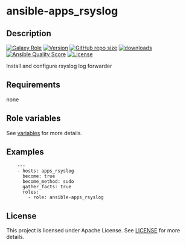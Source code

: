 # ansible-apps_rsyslog

## Description

[![Galaxy Role](https://img.shields.io/badge/galaxy-apps_rsyslog-purple?style=flat)](https://galaxy.ansible.com/lotusnoir/apps_rsyslog)
[![Version](https://img.shields.io/github/release/lotusnoir/ansible-apps_rsyslog.svg)](https://github.com/lotusnoir/ansible-apps_rsyslog/releases/latest)
[![GitHub repo size](https://img.shields.io/github/repo-size/lotusnoir/ansible-apps_rsyslog?color=orange&style=flat)](https://galaxy.ansible.com/lotusnoir/apps_rsyslog)
[![downloads](https://img.shields.io/ansible/role/d/56793)](https://galaxy.ansible.com/lotusnoir/apps_rsyslog)
[![Ansible Quality Score](https://img.shields.io/ansible/quality/56793)](https://galaxy.ansible.com/lotusnoir/apps_rsyslog)
[![License](https://img.shields.io/badge/license-Apache--2.0-brightgreen?style=flat)](https://opensource.org/licenses/Apache-2.0)

Install and configure rsyslog log forwarder

## Requirements

none

## Role variables

See [variables](/defaults/main.yml) for more details.

## Examples

        ---
        - hosts: apps_rsyslog
          become: true
          become_method: sudo
          gather_facts: true
          roles:
            - role: ansible-apps_rsyslog


## License

This project is licensed under Apache License. See [LICENSE](/LICENSE) for more details.

